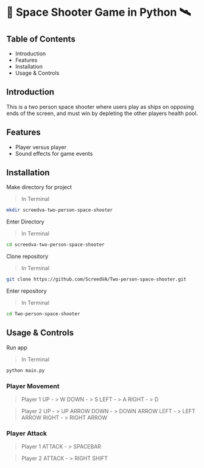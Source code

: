 # 🚀 Space Shooter Game in Python 🛰️

## Table of Contents
- Introduction
- Features
- Installation
- Usage & Controls

## Introduction
This is a two person space shooter where users play as ships on opposing ends of
the screen, and must win by depleting the other players health pool.

## Features
- Player versus player
- Sound effects for game events


## Installation 

Make directory for project
> In Terminal
```bash
mkdir screedva-two-person-space-shooter
```
Enter Directory
> In Terminal
```bash
cd screedva-two-person-space-shooter
```

Clone repository
> In Terminal
```bash
git clone https://github.com/ScreedVA/Two-person-space-shooter.git
```

Enter repository
> In Terminal
```bash
cd Two-person-space-shooter
```

## Usage & Controls

Run app
> In Terminal
```bash
python main.py
```

### Player Movement
> Player 1
UP - > W
DOWN - > S
LEFT - > A
RIGHT - > D

> Player 2
UP - > UP ARROW
DOWN - > DOWN ARROW
LEFT - > LEFT ARROW
RIGHT - > RIGHT ARROW

### Player Attack
> Player 1
ATTACK - > SPACEBAR

> Player 2
ATTACK - > RIGHT SHIFT
